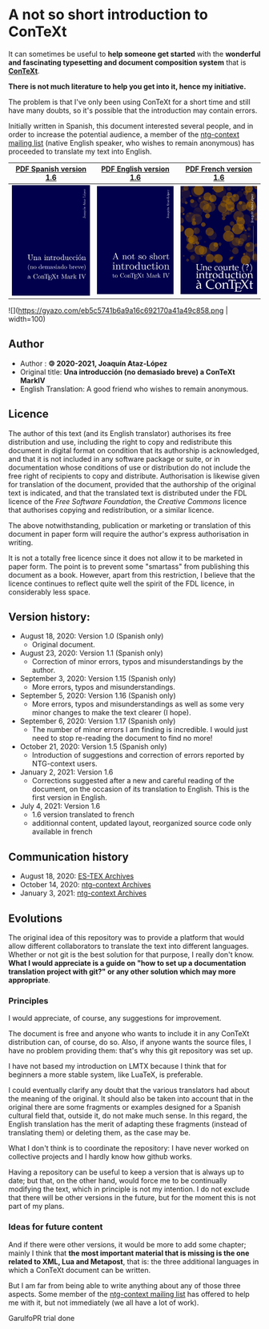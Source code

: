 # A not so short introduction to ConTeXt

It can sometimes be useful to **help someone get started** with the 
**wonderful and fascinating typesetting and document composition system** that is [**ConTeXt**](https://wiki.contextgarden.net).

**There is not much literature to help you get into it, hence my initiative.**

The problem is that I've only been using ConTeXt for a short time and still 
have many doubts, so it's possible that the introduction may contain 
errors. 

Initially written in Spanish, this document interested several people, and in 
order to increase the potential audience, a member of the [ntg-context mailing list]( https://mailman.ntg.nl/pipermail/ntg-context/)
(native English speaker, who wishes to remain anonymous) has proceeded to translate my text into English.

| [PDF Spanish version 1.6](es/introCTX_esp.pdf)   | [PDF English version 1.6](en/introCTX_eng.pdf)   | [PDF French version 1.6](fr/introCTX_fra_s.pdf)   |
|------------------------------------------------------------------------|----------------------------|----------------------------|
| [![PDF Spanish version 1.6](/es/introCTX_esp.png)](es/introCTX_esp.pdf) | [![PDF English version 1.6](/en/introCTX_eng.png)](en/introCTX_eng.pdf) | [![PDF French version 1.6](/fr/introCTX_fra.png)](fr/introCTX_fra_s.pdf) |

![](https://gyazo.com/eb5c5741b6a9a16c692170a41a49c858.png | width=100)

## Author

- Author : **🄯 2020-2021, Joaquín Ataz-López**
- Original title: **Una introducción (no demasiado breve) a ConTeXt MarkIV**
- English Translation: A good friend who wishes to remain anonymous.

## Licence

The author of this text (and its English translator) authorises its
free distribution and use, including the right to copy and
redistribute this document in digital format on condition that its
authorship is acknowledged, and that it is not included in any
software package or suite, or in documentation whose conditions of
use or distribution do not include the free right of recipients to
copy and distribute.  Authorisation is likewise given for
translation of the document, provided that the authorship of the
original text is indicated, and that the translated text is
distributed under the FDL licence of the *Free Software
Foundation*, the *Creative Commons* licence that authorises
copying and redistribution, or a similar licence.

The above notwithstanding, publication or marketing or translation
of this document in paper form will require the author's express
authorisation in writing.

It is not a totally free licence since it does not allow it to be
marketed in paper form. The point is to prevent some "smartass"
from publishing this document as a book. However, apart from this
restriction, I believe that the licence continues to reflect quite
well the spirit of the FDL licence, in considerably less space.

## Version history:

- August 18, 2020: Version 1.0  (Spanish only) 
  - Original document.
- August 23, 2020: Version 1.1  (Spanish only)
  - Correction of minor errors, typos and misunderstandings by the author.
- September 3, 2020: Version 1.15 (Spanish only) 
  - More errors, typos and misunderstandings.
- September 5, 2020: Version 1.16 (Spanish only) 
  - More errors, typos and misunderstandings as well as some very minor changes to make the text clearer (I hope).
- September 6, 2020: Version 1.17 (Spanish only) 
  - The number of minor errors I am finding is incredible. I would just need to stop re-reading the document to find no more!
- October 21, 2020: Version 1.5  (Spanish only)
  - Introduction of suggestions and correction of errors reported by NTG-context users.
- January 2, 2021: Version 1.6
  - Corrections suggested after a new and careful reading of the document, on the occasion of its translation to English. This is the first version in English.
- July 4, 2021: Version 1.6
  -  1.6 version translated to french
  -  additionnal content, updated layout, reorganized source code only available in french


## Communication history

- August 18, 2020:  [ES-TEX Archives](https://listserv.rediris.es/cgi-bin/wa?A2=ind2008&L=ES-TEX&P=24771)
- October 14, 2020: [ntg-context Archives](https://mailman.ntg.nl/pipermail/ntg-context/2020/thread.html#99759)
- January 3, 2021:  [ntg-context Archives](https://mailman.ntg.nl/pipermail/ntg-context/2021/thread.html#100880)

## Evolutions

The original idea of this repository was to provide a platform that would allow 
different collaborators to translate the text into different languages. 
Whether or not git is the best solution for that purpose, I really don't 
know. **What I would appreciate is a guide on "how to set up a documentation 
translation project with git?" or any other solution which may more appropriate**.

### Principles

I would appreciate, of course, any suggestions for improvement.

The document is free
and anyone who wants to include it in any ConTeXt distribution can, of course, do so. 
Also, if anyone wants the source files, I have no problem providing them: that's why this git repository was set up.

I have not based my introduction on LMTX
because I think that for beginners a more stable system, like LuaTeX, is preferable.

I could eventually clarify any doubt that the various translators 
had about the meaning of the original. It should also be taken into 
account that in the original there are some fragments or examples 
designed for a Spanish cultural field that, outside it, do not make much 
sense. In this regard, the English translation has the merit of adapting 
these fragments (instead of translating them) or deleting them, as the 
case may be.

What I don't think is to coordinate the repository: I have never worked 
on collective projects and I hardly know how github works.

Having a repository can be useful to keep a version that is always up to 
date; but that, on the other hand, would force me to be continually 
modifying the text, which in principle is not my intention. I do not 
exclude that there will be other versions in the future, but for the 
moment this is not part of my plans. 

### Ideas for future content

And if there were other versions, 
it would be more to add some chapter; mainly I think that
**the most important material that is missing is the one related to XML, Lua and Metapost**, 
that is: the three additional languages in which a ConTeXt document can be written. 

But I am far from being able to write anything 
about any of those three aspects. Some member of the [ntg-context mailing list]( https://mailman.ntg.nl/pipermail/ntg-context/) has offered to 
help me with it, but not immediately (we all have a lot of work).

GarulfoPR trial done
